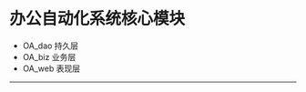 办公自动化系统核心模块
============================

* OA_dao 持久层
* OA_biz 业务层
* OA_web 表现层
----------------------------
